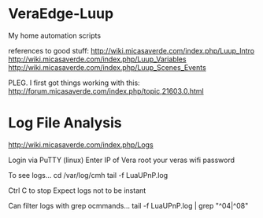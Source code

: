 # VeraEdge-Luup
My home automation scripts

references to good stuff:
http://wiki.micasaverde.com/index.php/Luup_Intro 
http://wiki.micasaverde.com/index.php/Luup_Variables
http://wiki.micasaverde.com/index.php/Luup_Scenes_Events 

PLEG. I first got things working with this:
http://forum.micasaverde.com/index.php/topic,21603.0.html 

Log File Analysis
==================
http://wiki.micasaverde.com/index.php/Logs 

Login via PuTTY (linux)
Enter IP of Vera
root
your veras wifi password

To see logs...
cd /var/log/cmh
tail -f LuaUPnP.log

Ctrl C to stop
Expect logs not to be instant

Can filter logs with grep ocmmands...
tail -f LuaUPnP.log | grep "^04\|^08"